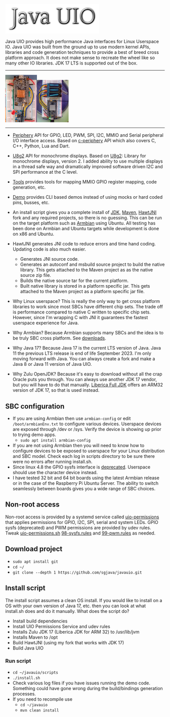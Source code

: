 ![Title](images/title.png)

Java UIO provides high performance Java interfaces for Linux Userspace IO. Java
UIO was built from the ground up to use modern kernel APIs, libraries and code
generation techniques to provide a best of breed cross platform approach. It
does not make sense to recreate the wheel like so many other IO libraries. JDK
17 LTS is supported out of the box.
***
<img src="periphery/images/periphery.png" width="100"/><img src="u8g2/images/u8g2.jpg" width="100"/>
***
* [Periphery](https://github.com/sgjava/javauio/tree/main/periphery) API for
GPIO, LED, PWM, SPI, I2C, MMIO and Serial peripheral I/O interface access. Based
on [c-periphery](https://github.com/vsergeev/c-periphery) API which also covers
C, C++, Python, Lua and Dart.
* [U8g2](https://github.com/sgjava/javauio/tree/main/u8g2) API for monochrome
displays. Based on [U8g2](https://github.com/olikraus/u8g2): Library for
monochrome displays, version 2. I added ability to use multiple displays in a
thread safe way and dramatically improved software driven I2C and SPI performance
at the C level.
* [Tools](https://github.com/sgjava/javauio/tree/main/tools) provides tools
for mapping MMIO GPIO register mapping, code generation, etc.
* [Demo](https://github.com/sgjava/javauio/tree/main/demo) provides CLI based
demos instead of using mocks or hard coded pins, busses, etc.

* An install script gives you a complete install of [JDK](https://www.azul.com/products/core),
[Maven](https://maven.apache.org), [HawtJNI](https://github.com/fusesource/hawtjni)
fork and any required projects, so there is no guessing. This can be run on the target platform
such as [Armbian](https://www.armbian.com) using Ubuntu. All testing has been done on
Armbian and Ubuntu targets while development is done on x86 and Ubuntu.
* HawtJNI generates JNI code to reduce errors and time hand coding. Updating code
is also much easier.
    * Generates JNI source code.
    * Generates an autoconf and msbuild source project to build the native library.
This gets attached to the Maven project as as the native source zip file.
    * Builds the native source tar for the current platform.
    * Built native library is stored in a platform specific jar. This gets attached
to the Maven project as a platform specific jar file.
* Why Linux userspace? This is really the only way to get cross platform
libraries to work since most SBCs have different chip sets. The trade off is
performance compared to native C written to specific chip sets. However, since
I'm wrapping C with JNI it guarantees the fastest userspace experience for Java.
* Why Armbian? Because Armbian supports many SBCs and the idea is to be truly
SBC cross platform. See [downloads](https://www.armbian.com/download).
* Why Java 17? Because Java 17 is the current LTS version of Java. Java 11 the
previous LTS release is end of life September 2023. I'm only moving forward
with Java. You can always create a fork and make a Java 8 or Java 11 version of
Java UIO.
* Why Zulu OpenJDK? Because it's easy to download without all the crap Oracle
puts you through. You can always use another JDK 17 vendor, but you will have to
do that manually. [Liberica Full JDK](https://bell-sw.com/pages/downloads/?version=java-17-lts)
offers an ARM32 version of JDK 17, so that is used instead.

## SBC configuration
* If you are using Armbian then use `armbian-config` or edit `/boot/armbianEnv.txt`
to configure various devices. Userspace devices are exposed through /dev or
/sys. Verify the device is showing up prior to trying demo apps.
    * `sudo apt install armbian-config`
* If you are not using Armbian then you will need to know how to configure
devices to be exposed to userspace for your Linux distribution and SBC model.
Check each log in scripts directory to be sure there were no errors after running
install.sh.
* Since linux 4.8 the GPIO sysfs interface is [deprecated](https://www.kernel.org/doc/html/latest/admin-guide/gpio/sysfs.html).
Userspace should use the character device instead.
* I have tested 32 bit and 64 bit boards using the latest Armbian release or in
the case of the Raspberry Pi Ubuntu Server. The ability to switch seamlessly
between boards gives you a wide range of SBC choices.

## Non-root access
Non-root access is provided by a systemd service called [uio-permissions](https://github.com/sgjava/javauio/blob/6ea3ef5155f3158d92eb16b5f428372ec8adda3d/scripts/install.sh#L44) that
applies permissions for GPIO, I2C, SPI, serial and system LEDs. GPIO
sysfs (deprecated) and PWM permissions are provided by udev rules. Tweak [uio-permissions.sh](https://github.com/sgjava/javauio/blob/main/scripts/uio-permissions.sh)
[98-sysfs.rules](https://github.com/sgjava/javauio/blob/main/scripts/98-sysfs.rules) and
[99-pwm.rules](https://github.com/sgjava/javauio/blob/main/scripts/99-pwm.rules)
as needed.

## Download project
* `sudo apt install git`
* `cd ~/`
* `git clone --depth 1 https://github.com/sgjava/javauio.git`

## Install script
The install script assumes a clean OS install. If you would like to install on
a OS with your own version of Java 17, etc. then you can look at what install.sh
does and do it manually. What does the script do?
* Install build dependencies
* Install UIO Permissions Service and udev rules
* Installs Zulu JDK 17 (Liberica JDK for ARM 32) to /usr/lib/jvm
* Installs Maven to /opt
* Build HawtJNI (using my fork that works with JDK 17)
* Build Java UIO

### Run script
* `cd ~/javauio/scripts`
* `./install.sh`
* Check various log files if you have issues running the demo code. Something
could have gone wrong during the build/bindings generation processes.
* If you need to recompile use
    * `cd ~/javauio`
    * `mvn clean install`
